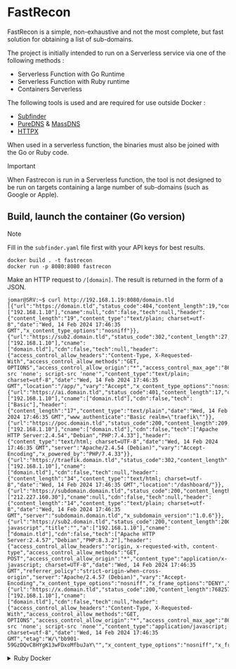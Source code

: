# FastRecon

FastRecon is a simple, non-exhaustive and not the most complete, but fast solution for obtaining a list of sub-domains.

The project is initially intended to run on a Serverless service via one of the following methods :
  - Serverless Function with Go Runtime
  - Serverless Function with Ruby runtime
  - Containers Serverless

The following tools is used and are required for use outside Docker :
  - [Subfinder](https://github.com/projectdiscovery/subfinder)
  - [PureDNS](https://github.com/d3mondev/puredns) & [MassDNS](https://github.com/blechschmidt/massdns)
  - [HTTPX](https://github.com/projectdiscovery/httpx)

When used in a serverless function, the binaries must also be joined with the Go or Ruby code.

> [!IMPORTANT]  
> When Fastrecon is run in a Serverless function, the tool is not designed to be run on targets containing a large number of sub-domains (such as Google or Apple).

## Build, launch the container (Go version)

> [!NOTE]  
> Fill in the `subfinder.yaml` file first with your API keys for best results.

```
docker build . -t fastrecon
docker run -p 8080:8080 fastrecon
```

Make an HTTP request to `/[domain]`. The result is returned in the form of a JSON.

```
jomar@SRV:~$ curl http://192.168.1.19:8080/domain.tld
[{"url":"https://domain.tld","status_code":404,"content_length":19,"content_type":"text/plain","title":"","a":["192.168.1.10"],"cname":null,"cdn":false,"tech":null,"header":{"content_length":"19","content_type":"text/plain; charset=utf-8","date":"Wed, 14 Feb 2024 17:46:35 GMT","x_content_type_options":"nosniff"}},{"url":"https://sub2.domain.tld","status_code":302,"content_length":27,"content_type":"text/plain","title":"","a":["192.168.1.10"],"cname":["domain.tld"],"cdn":false,"tech":null,"header":{"access_control_allow_headers":"Content-Type, X-Requested-With","access_control_allow_methods":"GET, OPTIONS","access_control_allow_origin":"*","access_control_max_age":"86400","content_length":"27","content_security_policy":"default-src 'none'; script-src 'none'","content_type":"text/plain; charset=utf-8","date":"Wed, 14 Feb 2024 17:46:35 GMT","location":"/app/","vary":"Accept","x_content_type_options":"nosniff","x_frame_options":"deny","x_xss_protection":"mode=block"}},{"url":"https://ai.domain.tld","status_code":401,"content_length":17,"content_type":"text/plain","title":"","a":["192.168.1.10"],"cname":["domain.tld"],"cdn":false,"tech":["Basic"],"header":{"content_length":"17","content_type":"text/plain","date":"Wed, 14 Feb 2024 17:46:35 GMT","www_authenticate":"Basic realm=\"traefik\""}},{"url":"https://poc.domain.tld","status_code":200,"content_length":209,"content_type":"text/html","title":"xxxx","a":["192.168.1.10"],"cname":["domain.tld"],"cdn":false,"tech":["Apache HTTP Server:2.4.54","Debian","PHP:7.4.33"],"header":{"content_type":"text/html; charset=UTF-8","date":"Wed, 14 Feb 2024 17:46:35 GMT","server":"Apache/2.4.54 (Debian)","vary":"Accept-Encoding","x_powered_by":"PHP/7.4.33"}},{"url":"https://traefik.domain.tld","status_code":302,"content_length":34,"content_type":"text/html","title":"","a":["192.168.1.10"],"cname":["domain.tld"],"cdn":false,"tech":null,"header":{"content_length":"34","content_type":"text/html; charset=utf-8","date":"Wed, 14 Feb 2024 17:46:35 GMT","location":"/dashboard/"}},{"url":"https://subdomain.domain.tld","status_code":200,"content_length":14,"content_type":"text/plain","title":"","a":["212.227.160.30"],"cname":null,"cdn":false,"tech":null,"header":{"content_length":"14","content_type":"text/plain; charset=utf-8","date":"Wed, 14 Feb 2024 17:46:35 GMT","server":"subdomain.domain.tld","x_subdomain_version":"1.0.6"}},{"url":"https://sub2.domain.tld","status_code":200,"content_length":200190,"content_type":"application/x-javascript","title":"","a":["192.168.1.10"],"cname":["domain.tld"],"cdn":false,"tech":["Apache HTTP Server:2.4.57","Debian","PHP:8.3.2"],"header":{"access_control_allow_headers":"origin, x-requested-with, content-type","access_control_allow_methods":"GET, POST","access_control_allow_origin":"*","content_type":"application/x-javascript; charset=UTF-8","date":"Wed, 14 Feb 2024 17:46:35 GMT","referrer_policy":"strict-origin-when-cross-origin","server":"Apache/2.4.57 (Debian)","vary":"Accept-Encoding","x_content_type_options":"nosniff","x_frame_options":"DENY","x_powered_by":"PHP/8.3.2","x_xss_protection":"1"}},{"url":"https://x.domain.tld","status_code":200,"content_length":768257,"content_type":"application/javascript","title":"","a":["192.168.1.10"],"cname":["domain.tld"],"cdn":false,"tech":null,"header":{"access_control_allow_headers":"Content-Type, X-Requested-With","access_control_allow_methods":"GET, OPTIONS","access_control_allow_origin":"*","access_control_max_age":"86400","content_length":"768257","content_security_policy":"default-src 'none'; script-src 'none'","content_type":"application/javascript; charset=utf-8","date":"Wed, 14 Feb 2024 17:46:35 GMT","etag":"W/\"bb901-59GzDQvC8HYgK13wFDxoMfbuJaY\"","x_content_type_options":"nosniff","x_frame_options":"deny","x_xss_protection":"mode=block"}}]
```

<details>
  <summary>Ruby Docker</summary>

  ```
  # Build stage
  FROM golang:alpine3.19 as builder

  RUN apk add make gcc g++ zlib zlib-dev git wget

  WORKDIR /app
  RUN git clone https://github.com/blechschmidt/massdns && \
      cd massdns && \
      make

  RUN wget https://raw.githubusercontent.com/trickest/resolvers/main/resolvers.txt && \
      wget https://raw.githubusercontent.com/trickest/resolvers/main/resolvers-trusted.txt

  RUN go install -v github.com/projectdiscovery/subfinder/v2/cmd/subfinder@latest
  RUN go install -v github.com/projectdiscovery/httpx/cmd/httpx@latest
  RUN go install github.com/d3mondev/puredns/v2@latest

  # Run stage
  FROM ruby:3-alpine3.19

  # Create app directory
  WORKDIR /app
  COPY --from=builder /go/bin/subfinder /usr/local/bin/subfinder
  COPY --from=builder /go/bin/httpx /usr/local/bin/httpx
  COPY --from=builder /go/bin/puredns /usr/local/bin/puredns
  COPY --from=builder /app/massdns/bin/massdns /usr/local/bin/massdns
  COPY --from=builder /app/resolvers.txt /app/resolvers.txt
  COPY --from=builder /app/resolvers-trusted.txt /app/resolvers-trusted.txt
  COPY server.rb .
  COPY subfinder.yaml .

  # Run the binary
  RUN gem install webrick
  CMD ruby server.rb
  ```
</details>